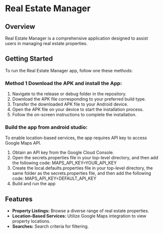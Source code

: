 # Real Estate Manager

## Overview
Real Estate Manager is a comprehensive application designed to assist users in managing real estate properties.

## Getting Started
To run the Real Estate Manager app, follow one these methods:

### Method 1 Download the APK and install the App:
1. Navigate to the release or debug folder in the repository.
2. Download the APK file corresponding to your preferred build type.
3. Transfer the downloaded APK file to your Android device.
4. Open the APK file on your device to start the installation process.
5. Follow the on-screen instructions to complete the installation.

### Build the app from android studio:
To enable location-based services, the app requires API key to access Google Maps API.

1. Obtain an API key from the Google Cloud Console.
2. Open the secrets.properties file in your top-level directory, and then add the following code: MAPS_API_KEY=YOUR_API_KEY
3. Create the local.defaults.properties file in your top-level directory, the same folder as the secrets.properties file, and then add the
   following code:
   MAPS_API_KEY=DEFAULT_API_KEY
4. Build and run the app


## Features
- **Property Listings:** Browse a diverse range of real estate properties.
- **Location-Based Services:** Utilize Google Maps integration to view property locations.
- **Searches:** Search criteria for filtering.
